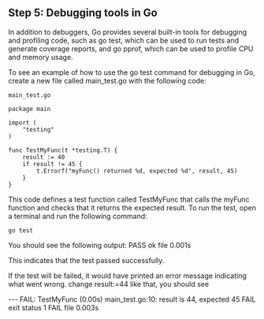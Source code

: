 
## Step 5: Debugging tools in Go

In addition to debuggers, Go provides several built-in tools for debugging and profiling code, such as go test, which can be used to run tests and generate coverage reports, and go pprof, which can be used to profile CPU and memory usage.

To see an example of how to use the go test command for debugging in Go, create a new file called main_test.go with the following code:

```main_test.go```

```
package main

import (
	"testing"
)

func TestMyFunc(t *testing.T) {
	result := 40 
	if result != 45 {
		t.Errorf("myFunc() returned %d, expected %d", result, 45)
	}
}
``` 
This code defines a test function called TestMyFunc that calls the myFunc function and checks that it returns the expected result. To run the test, open a terminal and run the following command:

```go test```

You should see the following output:
PASS
ok      file    0.001s

This indicates that the test passed successfully. 

If the test will be failed, it would have printed an error message indicating what went wrong.
change result:=44 like that, you should see

--- FAIL: TestMyFunc (0.00s)
    main_test.go:10: result is 44, expected 45
FAIL
exit status 1
FAIL    file    0.003s


